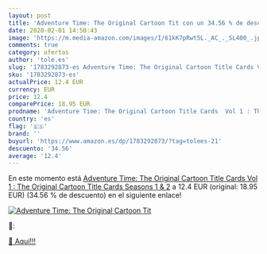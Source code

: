 ```yaml
---
layout: post
title: 'Adventure Time: The Original Cartoon Tit con un 34.56 % de descuento'
date: 2020-02-01 14:50:43
image: 'https://m.media-amazon.com/images/I/61kK7pRwt5L._AC_._SL400_.jpg'
comments: true
category: ofertas
author: 'tole.es'
slug: '1783292873-es Adventure Time: The Original Cartoon Title Cards Vol 1 :...'
sku: '1783292873-es'
actualPrice: 12.4 EUR
currency: EUR
price: 12.4
comparePrice: 18.95 EUR
prodname: 'Adventure Time: The Original Cartoon Title Cards  Vol 1 : The Original Cartoon Title Cards Seasons 1 & 2'
country: 'es'
flag: '🇪🇸'
brand: ''
buyurl: 'https://www.amazon.es/dp/1783292873/?tag=tolees-21'
descuento: '34.56'
average: '12.4'
---
```


En este momento está [Adventure Time: The Original Cartoon Title Cards  Vol 1 : The Original Cartoon Title Cards Seasons 1 & 2](https://www.amazon.es/dp/1783292873/?tag=tolees-21) a 12.4 EUR (original: 18.95 EUR) (34.56 %  de descuento) en el siguiente enlace!

[![Adventure Time: The Original Cartoon Tit](https://m.media-amazon.com/images/I/61kK7pRwt5L._AC_._SL400_.jpg)](https://www.amazon.es/dp/1783292873/?tag=tolees-21)

🔎:


[🛒 Aquí!!!](https://www.amazon.es/dp/1783292873/?tag=tolees-21)

